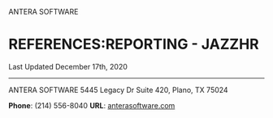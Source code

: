 ANTERA SOFTWARE
# REFERENCES:REPORTING - JAZZHR
Last Updated December 17th, 2020






---
ANTERA SOFTWARE
5445 Legacy Dr
Suite 420,
Plano, TX 75024

**Phone**: (214) 556-8040
**URL**: [anterasoftware.com](https://anterasoftware.com/)
